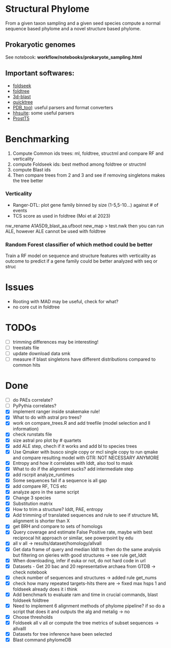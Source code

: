 # Structural Phylome

From a given taxon sampling and a given seed species compute a normal sequence based phylome and a novel structure based phylome.

## Prokaryotic genomes

See notebook: **workflow/notebooks/prokaryote_sampling.html**

## Important softwares:

* [foldseek](https://github.com/steineggerlab/foldseek)
* [foldtree](https://github.com/DessimozLab/fold_tree)
* [3d-blast](http://3d-blast.life.nctu.edu.tw/dbsas.php)
* [quicktree](https://github.com/khowe/quicktree)
* [PDB_tool](https://github.com/realbigws/PDB_Tool): useful parsers and format converters
* [hhsuite](https://github.com/soedinglab/hh-suite/tree/master): some useful parsers
* [ProstT5](https://github.com/mheinzinger/ProstT5)

# Benchmarking

1. Compute Common ids trees: ml, foldtree, structml and compare RF and verticality
2. compute Foldseek ids: best method among foldtree or structml
3. compute Blast ids
4. Then compare trees from 2 and 3 and see if removing singletons makes the tree better

### Verticality

- Ranger-DTL: plot gene family binned by size (1-5,5-10...) against # of events
- TCS score as used in foldtree (Moi et al 2023)

nw_rename A1A5D9_blast_aa.ufboot new_map > test.nwk
then you can run ALE, however ALE cannot be used with foldtree

### Random Forest classifier of which method could be better

Train a RF model on sequence and structure features with verticality as outcome to predict if a gene family could be better analyzed with seq or struc

# Issues

* Rooting with MAD may be useful, check for what?
* no core cut in foldtree

# TODOs

- [ ] trimming differences may be interesting!
- [ ] treestats file
- [ ] update download data smk
- [ ] measure if blast singletons have different distributions compared to common hits

# Done

- [ ] do PAEs correlate?
- [ ] PyPythia correlates?
- [x] implement ranger inside snakemake rule!
- [x] What to do with astral pro trees?
- [x] work on compare_trees.R and add treefile (model selection and ll information)
- [x] check runstats file
- [x] size astral pro plot by # quartets
- [x] add ALE step, chech if it works and add bl to species trees
- [x] Use Qmaker with busco single copy or mcl single copy to run qmake and compare resulting model with GTR: NOT NECESSARY ANYMORE
- [x] Entropy and how it correlates with lddt, also tool to mask
- [x] What to do if the alignment sucks? add intermediate step
- [x] add rscrpit analyze_runtimes
- [X] Some sequences fail if a sequence is all gap
- [x] add compare RF, TCS etc
- [x] analyze apro in the same script
- [x] Change 3 species
- [x] Substitution matrix
- [x] How to trim a structure? lddt, PAE, entropy
- [X] Add trimming of translated sequences and rule to see if structure ML alignment is shorter than X
- [X] get BRH and compare to sets of homologs
- [X] Query coverage and estimate False Positive rate, maybe with best reciprocal hit approach or similar, see powerpoint by edu
- [x] all v all -> results/dataset/homology/allvall
- [x] Get data frame of query and median lddt to then do the same analysis but filtering on qieries with good structures -> see rule get_lddt
- [x] When downloading, infer if euka or not, do not hard code in url
- [x] Datasets - Get 20 bac and 20 representative archaea from GTDB -> check notebook
- [x] check number of sequences and structures -> added rule get_nums
- [x] check how many repeated targets-hits there are -> fixed max hsps 1 and foldseek already does it i think
- [x] Add benchmark to evaluate ram and time in crucial commands, blast foldseek foldtree
- [x] Need to implement 6 alignment methods of phylome pipeline? if so do a script that does it and outputs the alg and metalig -> no
- [x] Choose thresholds
- [x] Foldseek all v all or compute the tree metrics of subset sequences -> allvalll
- [x] Datasets for tree inference have been selected
- [x] Blast command phylomeDB

